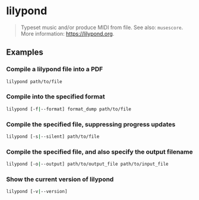 # lilypond

> Typeset music and/or produce MIDI from file. See also: `musescore`. More information: <https://lilypond.org>.

## Examples

### Compile a lilypond file into a PDF

```bash
lilypond path/to/file
```

### Compile into the specified format

```bash
lilypond [-f|--format] format_dump path/to/file
```

### Compile the specified file, suppressing progress updates

```bash
lilypond [-s|--silent] path/to/file
```

### Compile the specified file, and also specify the output filename

```bash
lilypond [-o|--output] path/to/output_file path/to/input_file
```

### Show the current version of lilypond

```bash
lilypond [-v|--version]
```
